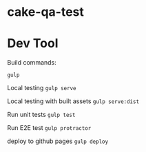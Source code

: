 # cake-qa-test

# Dev Tool

Build commands:

```gulp```

Local testing
```gulp serve```

Local testing with built assets
```gulp serve:dist```

Run unit tests
```gulp test```

Run E2E test
```gulp protractor```

deploy to github pages
``` gulp deploy ```
